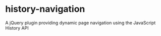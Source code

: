 # history-navigation
A jQuery plugin providing dynamic page navigation using the JavaScript History API
